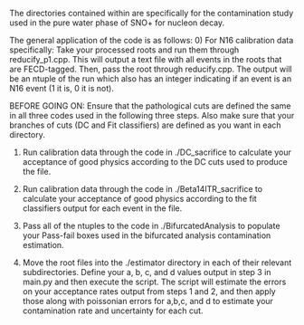 The directories contained within are specifically for the contamination study used
in the pure water phase of SNO+ for nucleon decay.

The general application of the code is as follows:
  0) For N16 calibration data specifically:
     Take your processed roots and run them through reducify_p1.cpp.  This will
     output a text file with all events in the roots that are FECD-tagged. Then,
     pass the root through reducify.cpp.  The output will be an ntuple of the
     run which also has an integer indicating if an event is an N16 event (1 it is,
     0 it is not).

BEFORE GOING ON: Ensure that the pathological cuts are defined the same in all
three codes used in the following three steps.  Also make sure that your branches
of cuts (DC and Fit classifiers) are defined as you want in each directory.

  1) Run calibration data through the code in ./DC_sacrifice to calculate your
     acceptance of good physics according to the DC cuts used to produce the file.
  2) Run calibration data through the code in ./Beta14ITR_sacrifice to calculate
     your acceptance of good physics according to the fit classifiers output
     for each event in the file.
  3) Pass all of the ntuples to the code in ./BifurcatedAnalysis to populate your
     Pass-fail boxes used in the bifurcated analysis contamination estimation.

  4) Move the root files into the ./estimator directory in each of their relevant
     subdirectories. Define your a, b, c, and d values output in step 3 in main.py
     and then execute the script.  The script will estimate the errors on your
     acceptance rates output from steps 1 and 2, and then apply those along with
     poissonian errors for a,b,c, and d to estimate your contamination rate and
     uncertainty for each cut.
